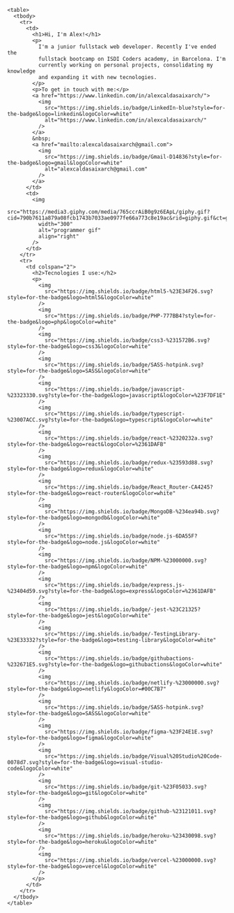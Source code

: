     <table>
      <tbody>
        <tr>
          <td>
            <h1>Hi, I'm Alex!</h1>
            <p>
              I'm a junior fullstack web developer. Recently I've ended the
              fullstack bootcamp on ISDI Coders academy, in Barcelona. I'm
              currently working on personal projects, consolidating my knowledge
              and expanding it with new tecnologies.
            </p>
            <p>To get in touch with me:</p>
            <a href="https://www.linkedin.com/in/alexcaldasaixarch/">
              <img
                src="https://img.shields.io/badge/LinkedIn-blue?style=for-the-badge&logo=linkedin&logoColor=white"
                alt="https://www.linkedin.com/in/alexcaldasaixarch/"
              />
            </a>
            &nbsp;
            <a href="mailto:alexcaldasaixarch@gmail.com">
              <img
                src="https://img.shields.io/badge/Gmail-D14836?style=for-the-badge&logo=gmail&logoColor=white"
                alt="alexcaldasaixarch@gmail.com"
              />
            </a>
          </td>
          <td>
            <img
              src="https://media3.giphy.com/media/765ccrAiB0g9z6EApL/giphy.gif?cid=790b7611a879a08fcb1743b7033ae0977fe66a773c8e19ac&rid=giphy.gif&ct=g"
              width="300"
              alt="programmer gif"
              align="right"
            />
          </td>
        </tr>
        <tr>
          <td colspan="2">
            <h2>Tecnologies I use:</h2>
            <p>
              <img
                src="https://img.shields.io/badge/html5-%23E34F26.svg?style=for-the-badge&logo=html5&logoColor=white"
              />
              <img
                src="https://img.shields.io/badge/PHP-777BB4?style=for-the-badge&logo=php&logoColor=white"
              />
              <img
                src="https://img.shields.io/badge/css3-%231572B6.svg?style=for-the-badge&logo=css3&logoColor=white"
              />
              <img
                src="https://img.shields.io/badge/SASS-hotpink.svg?style=for-the-badge&logo=SASS&logoColor=white"
              />
              <img
                src="https://img.shields.io/badge/javascript-%23323330.svg?style=for-the-badge&logo=javascript&logoColor=%23F7DF1E"
              />
              <img
                src="https://img.shields.io/badge/typescript-%23007ACC.svg?style=for-the-badge&logo=typescript&logoColor=white"
              />
              <img
                src="https://img.shields.io/badge/react-%2320232a.svg?style=for-the-badge&logo=react&logoColor=%2361DAFB"
              />
              <img
                src="https://img.shields.io/badge/redux-%23593d88.svg?style=for-the-badge&logo=redux&logoColor=white"
              />
              <img
                src="https://img.shields.io/badge/React_Router-CA4245?style=for-the-badge&logo=react-router&logoColor=white"
              />
              <img
                src="https://img.shields.io/badge/MongoDB-%234ea94b.svg?style=for-the-badge&logo=mongodb&logoColor=white"
              />
              <img
                src="https://img.shields.io/badge/node.js-6DA55F?style=for-the-badge&logo=node.js&logoColor=white"
              />
              <img
                src="https://img.shields.io/badge/NPM-%23000000.svg?style=for-the-badge&logo=npm&logoColor=white"
              />
              <img
                src="https://img.shields.io/badge/express.js-%23404d59.svg?style=for-the-badge&logo=express&logoColor=%2361DAFB"
              />
              <img
                src="https://img.shields.io/badge/-jest-%23C21325?style=for-the-badge&logo=jest&logoColor=white"
              />
              <img
                src="https://img.shields.io/badge/-TestingLibrary-%23E33332?style=for-the-badge&logo=testing-library&logoColor=white"
              />
              <img
                src="https://img.shields.io/badge/githubactions-%232671E5.svg?style=for-the-badge&logo=githubactions&logoColor=white"
              />
              <img
                src="https://img.shields.io/badge/netlify-%23000000.svg?style=for-the-badge&logo=netlify&logoColor=#00C7B7"
              />
              <img
                src="https://img.shields.io/badge/SASS-hotpink.svg?style=for-the-badge&logo=SASS&logoColor=white"
              />
              <img
                src="https://img.shields.io/badge/figma-%23F24E1E.svg?style=for-the-badge&logo=figma&logoColor=white"
              />
              <img
                src="https://img.shields.io/badge/Visual%20Studio%20Code-0078d7.svg?style=for-the-badge&logo=visual-studio-code&logoColor=white"
              />
              <img
                src="https://img.shields.io/badge/git-%23F05033.svg?style=for-the-badge&logo=git&logoColor=white"
              />
              <img
                src="https://img.shields.io/badge/github-%23121011.svg?style=for-the-badge&logo=github&logoColor=white"
              />
              <img
                src="https://img.shields.io/badge/heroku-%23430098.svg?style=for-the-badge&logo=heroku&logoColor=white"
              />
              <img
                src="https://img.shields.io/badge/vercel-%23000000.svg?style=for-the-badge&logo=vercel&logoColor=white"
              />
            </p>
          </td>
        </tr>
      </tbody>
    </table>
